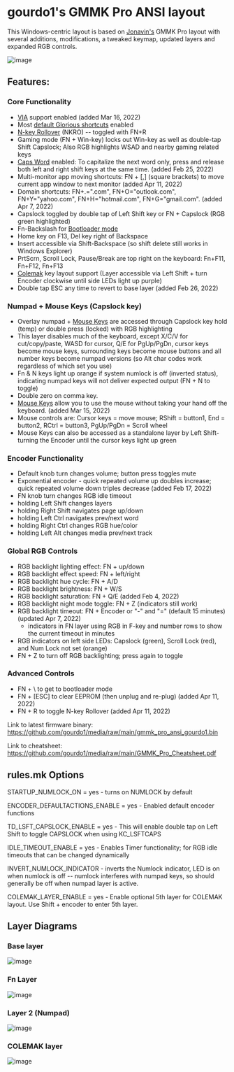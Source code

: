 # gourdo1's GMMK Pro ANSI layout

This Windows-centric layout is based on [Jonavin's](https://github.com/qmk/qmk_firmware/tree/master/keyboards/gmmk/pro/ansi/keymaps/jonavin) GMMK Pro layout with several additions, modifications, a tweaked keymap, updated layers and expanded RGB controls.

![image](https://raw.githubusercontent.com/gourdo1/media/main/susuwatari.jpg)

## Features:

### Core Functionality

* [VIA](https://www.caniusevia.com/) support enabled (added Mar 16, 2022)
* Most [default Glorious shortcuts](https://cdn.shopify.com/s/files/1/0549/2681/files/GMMK_Pro_User_Guide.pdf) enabled
* [N-key Rollover](https://en.wikipedia.org/wiki/Rollover_\(keyboard\)#n-key_rollover) (NKRO) -- toggled with FN+R
* Gaming mode (FN + Win-key) locks out Win-key as well as double-tap Shift Capslock; Also RGB highlights WSAD and nearby gaming related keys
* [Caps Word](https://getreuer.info/posts/keyboards/caps-word/index.html) enabled: To capitalize the next word only, press and release both left and right shift keys at the same time. (added Feb 25, 2022)
* Multi-monitor app moving shortcuts: FN + [,] (square brackets) to move current app window to next monitor (added Apr 11, 2022)
* Domain shortcuts: FN+.=".com", FN+O="outlook.com", FN+Y="yahoo.com", FN+H="hotmail.com", FN+G="gmail.com". (added Apr 7, 2022)
* Capslock toggled by double tap of Left Shift key or FN + Capslock (RGB green highlighted)
* Fn-Backslash for [Bootloader mode](https://github.com/qmk/qmk_firmware/blob/master/docs/newbs_flashing.md)
* Home key on F13, Del key right of Backspace
* Insert accessible via Shift-Backspace (so shift delete still works in Windows Explorer)
* PrtScrn, Scroll Lock, Pause/Break are top right on the keyboard: Fn+F11, Fn+F12, Fn+F13
* [Colemak](https://colemak.com/) key layout support (Layer accessible via Left Shift + turn Encoder clockwise until side LEDs light up purple)
* Double tap ESC any time to revert to base layer (added Feb 26, 2022)

### Numpad + Mouse Keys (Capslock key)

* Overlay numpad + [Mouse Keys](https://github.com/qmk/qmk_firmware/blob/master/docs/feature_mouse_keys.md) are accessed through Capslock key hold (temp) or double press (locked) with RGB highlighting
* This layer disables much of the keyboard, except X/C/V for cut/copy/paste, WASD for cursor, Q/E for PgUp/PgDn, cursor keys become mouse keys, surrounding keys become mouse buttons and all number keys become numpad versions (so Alt char codes work regardless of which set you use)
* Fn & N keys light up orange if system numlock is off (inverted status), indicating numpad keys will not deliver expected output (FN + N to toggle)
* Double zero on comma key.
* [Mouse Keys](https://github.com/qmk/qmk_firmware/blob/master/docs/feature_mouse_keys.md) allow you to use the mouse without taking your hand off the keyboard. (added Mar 15, 2022)
* Mouse controls are: Cursor keys = move mouse; RShift = button1, End = button2, RCtrl = button3, PgUp/PgDn = Scroll wheel
* Mouse Keys can also be accessed as a standalone layer by Left Shift-turning the Encoder until the cursor keys light up green

### Encoder Functionality

* Default knob turn changes volume; button press toggles mute
* Exponential encoder - quick repeated volume up doubles increase; quick repeated volume down triples decrease (added Feb 17, 2022)
* FN knob turn changes RGB idle timeout
* holding Left Shift changes layers
* holding Right Shift navigates page up/down
* holding Left Ctrl navigates prev/next word
* holding Right Ctrl changes RGB hue/color
* holding Left Alt changes media prev/next track

### Global RGB Controls

* RGB backlight lighting effect: FN + up/down
* RGB backlight effect speed: FN + left/right
* RGB backlight hue cycle: FN + A/D
* RGB backlight brightness: FN + W/S
* RGB backlight saturation: FN + Q/E (added Feb 4, 2022)
* RGB backlight night mode toggle: FN + Z (indicators still work)
* RGB backlight timeout: FN + Encoder or "-" and "=" (default 15 minutes) (updated Apr 7, 2022)
    * indicators in FN layer using RGB in F-key and number rows to show the current timeout in minutes
* RGB indicators on left side LEDs: Capslock (green), Scroll Lock (red), and Num Lock not set (orange) 
* FN + Z to turn off RGB backlighting; press again to toggle

### Advanced Controls

* FN + \ to get to bootloader mode
* FN + [ESC] to clear EEPROM (then unplug and re-plug) (added Apr 11, 2022)
* FN + R to toggle N-key Rollover (added Apr 11, 2022)

Link to latest firmware binary: https://github.com/gourdo1/media/raw/main/gmmk_pro_ansi_gourdo1.bin

Link to cheatsheet: https://github.com/gourdo1/media/raw/main/GMMK_Pro_Cheatsheet.pdf


## rules.mk Options

STARTUP_NUMLOCK_ON = yes             - turns on NUMLOCK by default

ENCODER_DEFAULTACTIONS_ENABLE = yes  - Enabled default encoder functions

TD_LSFT_CAPSLOCK_ENABLE = yes        - This will enable double tap on Left Shift to toggle CAPSLOCK when using KC_LSFTCAPS

IDLE_TIMEOUT_ENABLE = yes            - Enables Timer functionality; for RGB idle timeouts that can be changed dynamically

INVERT_NUMLOCK_INDICATOR             - inverts the Numlock indicator, LED is on when numlock is off -- numlock interferes with numpad keys, so should generally be off when numpad layer is active.

COLEMAK_LAYER_ENABLE = yes           - Enable optional 5th layer for COLEMAK layout. Use Shift + encoder to enter 5th layer.


## Layer Diagrams
### Base layer
![image](https://raw.githubusercontent.com/gourdo1/media/main/base.png)

### Fn Layer
![image](https://raw.githubusercontent.com/gourdo1/media/main/fn1.png)

### Layer 2 (Numpad)
![image](https://raw.githubusercontent.com/gourdo1/media/main/numpad.png)

### COLEMAK layer
![image](https://user-images.githubusercontent.com/71780717/131235050-980d2f54-2d23-4ae8-a83f-9fcdbe60d6cb.png)
